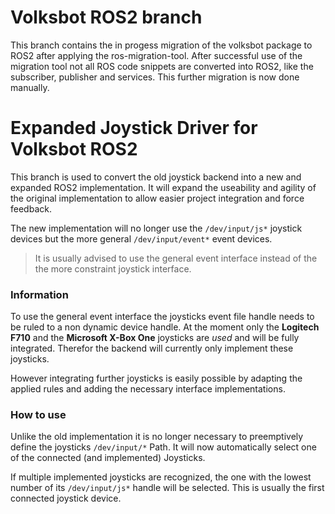 # Volksbot ROS2 branch

This branch contains the in progess migration of the volksbot package to ROS2 after applying the ros-migration-tool. After successful use of the migration tool not all ROS code snippets are converted into ROS2, like the subscriber, publisher and services. This further migration is now done manually.  


# Expanded Joystick Driver for Volksbot ROS2

This branch is used to convert the old joystick backend into a new and expanded ROS2 implementation. It will expand the useability and agility of the original implementation to allow easier project integration and force feedback.

The new implementation will no longer use the `/dev/input/js*` joystick devices but the more general `/dev/input/event*` event devices.
> It is usually advised to use the general event interface instead of the the more constraint joystick interface.


### Information

To use the general event interface the joysticks event file handle needs to be ruled to a non dynamic device handle. At the moment only the **Logitech F710** and the **Microsoft X-Box One** joysticks are _used_ and will be fully integrated. Therefor the backend will currently only implement these joysticks.

However integrating further joysticks is easily possible by adapting the applied rules and adding the necessary interface implementations.


### How to use

Unlike the old implementation it is no longer necessary to preemptively define the joysticks `/dev/input/*` Path.
It will now automatically select one of the connected (and implemented) Joysticks.

If multiple implemented joysticks are recognized, the one with the lowest number of its `/dev/input/js*` handle will be selected. This is usually the first connected joystick device.
